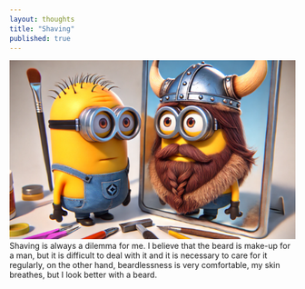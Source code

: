```yaml
---
layout: thoughts
title: "Shaving"
published: true
---
```

<div class="image-container" style="text-align: center;">
    <img src="/images/visual_thoughts/shaving.png" alt="Shaving" loading="lazy" />
</div>
Shaving is always a dilemma for me. I believe that the beard is make-up for a man, but it is difficult to deal with it and it is necessary to care for it regularly, on the other hand, beardlessness is very comfortable, my skin breathes, but I look better with a beard.